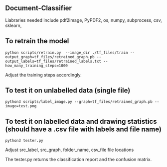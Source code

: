 ## Document-Classifier
Liabraries needed include
pdf2image, PyPDF2, os, numpy, subprocess, csv, sklearn, 


## To retrain the model
```
python scripts/retrain.py  --image_dir ./tf_files/train --output_graph=tf_files/retrained_graph.pb --output_labels=tf_files/retrained_labels.txt --how_many_training_steps=1000
```

Adjust the training steps accordingly.

## To test it on unlabelled data (single file)
```
python3 scripts/label_image.py --graph=tf_files/retrained_graph.pb --image=test.png
```
## To test it on labelled data and drawing statistics (should have a .csv file with labels and file name)
```
python3 tester.py
```
Adjust src_label, src_graph, folder_name, csv_file file locations

The tester.py returns the classification report and the confusion matrix.
